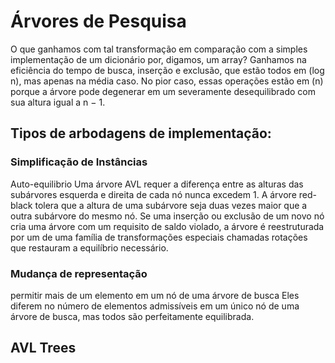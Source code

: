 # Árvores de Pesquisa
O que ganhamos com tal transformação em comparação com a simples implementação de um dicionário por, digamos, um array? Ganhamos na eficiência do tempo de busca, inserção e exclusão, que estão todos em (log n), mas apenas na média caso. No pior caso, essas operações estão em (n) porque a árvore pode degenerar em um severamente desequilibrado com sua altura igual a n − 1.

## Tipos de arbodagens de implementação:
### Simplificação de Instâncias
Auto-equilibrio
Uma árvore AVL requer a diferença entre as alturas das subárvores esquerda e direita de cada nó nunca excedem 1.
A árvore red-black tolera que a altura de uma subárvore seja duas vezes maior que a outra subárvore do mesmo nó. Se uma inserção ou exclusão de um novo nó cria uma árvore com um requisito de saldo violado, a árvore é reestruturada por um de uma família de transformações especiais chamadas rotações que restauram a equilíbrio necessário.
### Mudança de representação
permitir mais de um elemento em um nó de uma árvore de busca
Eles diferem no número de elementos admissíveis em um único nó de uma árvore de busca, mas todos são perfeitamente equilibrada.

## AVL Trees
